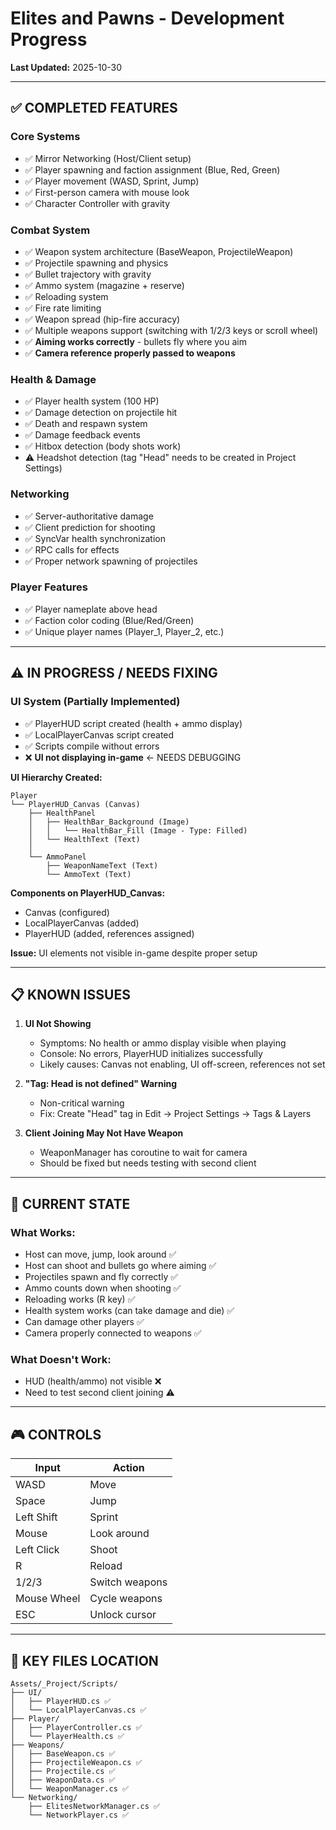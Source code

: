 # Elites and Pawns - Development Progress

**Last Updated:** 2025-10-30

---

## ✅ COMPLETED FEATURES

### **Core Systems**
- ✅ Mirror Networking (Host/Client setup)
- ✅ Player spawning and faction assignment (Blue, Red, Green)
- ✅ Player movement (WASD, Sprint, Jump)
- ✅ First-person camera with mouse look
- ✅ Character Controller with gravity

### **Combat System**
- ✅ Weapon system architecture (BaseWeapon, ProjectileWeapon)
- ✅ Projectile spawning and physics
- ✅ Bullet trajectory with gravity
- ✅ Ammo system (magazine + reserve)
- ✅ Reloading system
- ✅ Fire rate limiting
- ✅ Weapon spread (hip-fire accuracy)
- ✅ Multiple weapons support (switching with 1/2/3 keys or scroll wheel)
- ✅ **Aiming works correctly** - bullets fly where you aim
- ✅ **Camera reference properly passed to weapons**

### **Health & Damage**
- ✅ Player health system (100 HP)
- ✅ Damage detection on projectile hit
- ✅ Death and respawn system
- ✅ Damage feedback events
- ✅ Hitbox detection (body shots work)
- ⚠️ Headshot detection (tag "Head" needs to be created in Project Settings)

### **Networking**
- ✅ Server-authoritative damage
- ✅ Client prediction for shooting
- ✅ SyncVar health synchronization
- ✅ RPC calls for effects
- ✅ Proper network spawning of projectiles

### **Player Features**
- ✅ Player nameplate above head
- ✅ Faction color coding (Blue/Red/Green)
- ✅ Unique player names (Player_1, Player_2, etc.)

---

## ⚠️ IN PROGRESS / NEEDS FIXING

### **UI System (Partially Implemented)**
- ✅ PlayerHUD script created (health + ammo display)
- ✅ LocalPlayerCanvas script created
- ✅ Scripts compile without errors
- ❌ **UI not displaying in-game** ← NEEDS DEBUGGING

**UI Hierarchy Created:**
```
Player
└── PlayerHUD_Canvas (Canvas)
    ├── HealthPanel
    │   ├── HealthBar_Background (Image)
    │   │   └── HealthBar_Fill (Image - Type: Filled)
    │   └── HealthText (Text)
    │
    └── AmmoPanel
        ├── WeaponNameText (Text)
        └── AmmoText (Text)
```

**Components on PlayerHUD_Canvas:**
- Canvas (configured)
- LocalPlayerCanvas (added)
- PlayerHUD (added, references assigned)

**Issue:** UI elements not visible in-game despite proper setup

---

## 📋 KNOWN ISSUES

1. **UI Not Showing**
   - Symptoms: No health or ammo display visible when playing
   - Console: No errors, PlayerHUD initializes successfully
   - Likely causes: Canvas not enabling, UI off-screen, references not set

2. **"Tag: Head is not defined" Warning**
   - Non-critical warning
   - Fix: Create "Head" tag in Edit → Project Settings → Tags & Layers

3. **Client Joining May Not Have Weapon**
   - WeaponManager has coroutine to wait for camera
   - Should be fixed but needs testing with second client

---

## 🎯 CURRENT STATE

### **What Works:**
- Host can move, jump, look around ✅
- Host can shoot and bullets go where aiming ✅
- Projectiles spawn and fly correctly ✅
- Ammo counts down when shooting ✅
- Reloading works (R key) ✅
- Health system works (can take damage and die) ✅
- Can damage other players ✅
- Camera properly connected to weapons ✅

### **What Doesn't Work:**
- HUD (health/ammo) not visible ❌
- Need to test second client joining ⚠️

---

## 🎮 CONTROLS

| Input | Action |
|-------|--------|
| WASD | Move |
| Space | Jump |
| Left Shift | Sprint |
| Mouse | Look around |
| Left Click | Shoot |
| R | Reload |
| 1/2/3 | Switch weapons |
| Mouse Wheel | Cycle weapons |
| ESC | Unlock cursor |

---

## 📁 KEY FILES LOCATION

```
Assets/_Project/Scripts/
├── UI/
│   ├── PlayerHUD.cs ✅
│   └── LocalPlayerCanvas.cs ✅
├── Player/
│   ├── PlayerController.cs ✅
│   └── PlayerHealth.cs ✅
├── Weapons/
│   ├── BaseWeapon.cs ✅
│   ├── ProjectileWeapon.cs ✅
│   ├── Projectile.cs ✅
│   ├── WeaponData.cs ✅
│   └── WeaponManager.cs ✅
└── Networking/
    ├── ElitesNetworkManager.cs ✅
    └── NetworkPlayer.cs ✅
```
